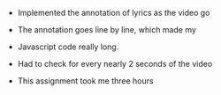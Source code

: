 * Implemented the annotation of lyrics as the video go
* The annotation goes line by line, which made my 
* Javascript code really long.
* Had to check for every nearly 2 seconds of the video

* This assignment took me three hours

